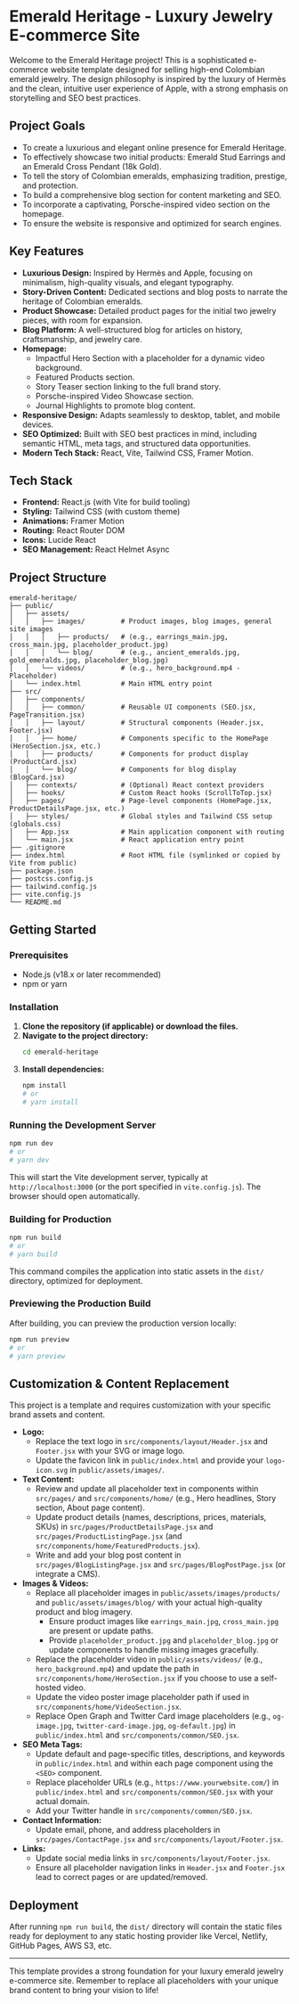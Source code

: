 # Emerald Heritage - Luxury Jewelry E-commerce Site

Welcome to the Emerald Heritage project! This is a sophisticated e-commerce website template designed for selling high-end Colombian emerald jewelry. The design philosophy is inspired by the luxury of Hermès and the clean, intuitive user experience of Apple, with a strong emphasis on storytelling and SEO best practices.

## Project Goals

- To create a luxurious and elegant online presence for Emerald Heritage.
- To effectively showcase two initial products: Emerald Stud Earrings and an Emerald Cross Pendant (18k Gold).
- To tell the story of Colombian emeralds, emphasizing tradition, prestige, and protection.
- To build a comprehensive blog section for content marketing and SEO.
- To incorporate a captivating, Porsche-inspired video section on the homepage.
- To ensure the website is responsive and optimized for search engines.

## Key Features

- **Luxurious Design:** Inspired by Hermès and Apple, focusing on minimalism, high-quality visuals, and elegant typography.
- **Story-Driven Content:** Dedicated sections and blog posts to narrate the heritage of Colombian emeralds.
- **Product Showcase:** Detailed product pages for the initial two jewelry pieces, with room for expansion.
- **Blog Platform:** A well-structured blog for articles on history, craftsmanship, and jewelry care.
- **Homepage:**
    - Impactful Hero Section with a placeholder for a dynamic video background.
    - Featured Products section.
    - Story Teaser section linking to the full brand story.
    - Porsche-inspired Video Showcase section.
    - Journal Highlights to promote blog content.
- **Responsive Design:** Adapts seamlessly to desktop, tablet, and mobile devices.
- **SEO Optimized:** Built with SEO best practices in mind, including semantic HTML, meta tags, and structured data opportunities.
- **Modern Tech Stack:** React, Vite, Tailwind CSS, Framer Motion.

## Tech Stack

- **Frontend:** React.js (with Vite for build tooling)
- **Styling:** Tailwind CSS (with custom theme)
- **Animations:** Framer Motion
- **Routing:** React Router DOM
- **Icons:** Lucide React
- **SEO Management:** React Helmet Async

## Project Structure

```
emerald-heritage/
├── public/
│   ├── assets/
│   │   ├── images/         # Product images, blog images, general site images
│   │   │   ├── products/   # (e.g., earrings_main.jpg, cross_main.jpg, placeholder_product.jpg)
│   │   │   └── blog/       # (e.g., ancient_emeralds.jpg, gold_emeralds.jpg, placeholder_blog.jpg)
│   │   └── videos/         # (e.g., hero_background.mp4 - Placeholder)
│   └── index.html          # Main HTML entry point
├── src/
│   ├── components/
│   │   ├── common/         # Reusable UI components (SEO.jsx, PageTransition.jsx)
│   │   ├── layout/         # Structural components (Header.jsx, Footer.jsx)
│   │   ├── home/           # Components specific to the HomePage (HeroSection.jsx, etc.)
│   │   ├── products/       # Components for product display (ProductCard.jsx)
│   │   └── blog/           # Components for blog display (BlogCard.jsx)
│   ├── contexts/           # (Optional) React context providers
│   ├── hooks/              # Custom React hooks (ScrollToTop.jsx)
│   ├── pages/              # Page-level components (HomePage.jsx, ProductDetailsPage.jsx, etc.)
│   ├── styles/             # Global styles and Tailwind CSS setup (globals.css)
│   ├── App.jsx             # Main application component with routing
│   └── main.jsx            # React application entry point
├── .gitignore
├── index.html              # Root HTML file (symlinked or copied by Vite from public)
├── package.json
├── postcss.config.js
├── tailwind.config.js
├── vite.config.js
└── README.md
```

## Getting Started

### Prerequisites

- Node.js (v18.x or later recommended)
- npm or yarn

### Installation

1.  **Clone the repository (if applicable) or download the files.**
2.  **Navigate to the project directory:**
    ```bash
    cd emerald-heritage
    ```
3.  **Install dependencies:**
    ```bash
    npm install
    # or
    # yarn install
    ```

### Running the Development Server

```bash
npm run dev
# or
# yarn dev
```
This will start the Vite development server, typically at `http://localhost:3000` (or the port specified in `vite.config.js`). The browser should open automatically.

### Building for Production

```bash
npm run build
# or
# yarn build
```
This command compiles the application into static assets in the `dist/` directory, optimized for deployment.

### Previewing the Production Build

After building, you can preview the production version locally:
```bash
npm run preview
# or
# yarn preview
```

## Customization & Content Replacement

This project is a template and requires customization with your specific brand assets and content.

-   **Logo:** 
    -   Replace the text logo in `src/components/layout/Header.jsx` and `Footer.jsx` with your SVG or image logo.
    -   Update the favicon link in `public/index.html` and provide your `logo-icon.svg` in `public/assets/images/`.
-   **Text Content:** 
    -   Review and update all placeholder text in components within `src/pages/` and `src/components/home/` (e.g., Hero headlines, Story section, About page content).
    -   Update product details (names, descriptions, prices, materials, SKUs) in `src/pages/ProductDetailsPage.jsx` and `src/pages/ProductListingPage.jsx` (and `src/components/home/FeaturedProducts.jsx`).
    -   Write and add your blog post content in `src/pages/BlogListingPage.jsx` and `src/pages/BlogPostPage.jsx` (or integrate a CMS).
-   **Images & Videos:**
    -   Replace all placeholder images in `public/assets/images/products/` and `public/assets/images/blog/` with your actual high-quality product and blog imagery.
        -   Ensure product images like `earrings_main.jpg`, `cross_main.jpg` are present or update paths.
        -   Provide `placeholder_product.jpg` and `placeholder_blog.jpg` or update components to handle missing images gracefully.
    -   Replace the placeholder video in `public/assets/videos/` (e.g., `hero_background.mp4`) and update the path in `src/components/home/HeroSection.jsx` if you choose to use a self-hosted video.
    -   Update the video poster image placeholder path if used in `src/components/home/VideoSection.jsx`.
    -   Replace Open Graph and Twitter Card image placeholders (e.g., `og-image.jpg`, `twitter-card-image.jpg`, `og-default.jpg`) in `public/index.html` and `src/components/common/SEO.jsx`.
-   **SEO Meta Tags:**
    -   Update default and page-specific titles, descriptions, and keywords in `public/index.html` and within each page component using the `<SEO>` component.
    -   Replace placeholder URLs (e.g., `https://www.yourwebsite.com/`) in `public/index.html` and `src/components/common/SEO.jsx` with your actual domain.
    -   Add your Twitter handle in `src/components/common/SEO.jsx`.
-   **Contact Information:**
    -   Update email, phone, and address placeholders in `src/pages/ContactPage.jsx` and `src/components/layout/Footer.jsx`.
-   **Links:**
    -   Update social media links in `src/components/layout/Footer.jsx`.
    -   Ensure all placeholder navigation links in `Header.jsx` and `Footer.jsx` lead to correct pages or are updated/removed.

## Deployment

After running `npm run build`, the `dist/` directory will contain the static files ready for deployment to any static hosting provider like Vercel, Netlify, GitHub Pages, AWS S3, etc.

---

This template provides a strong foundation for your luxury emerald jewelry e-commerce site. Remember to replace all placeholders with your unique brand content to bring your vision to life! 